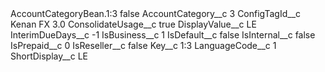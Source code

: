 <?xml version="1.0" encoding="UTF-8"?>
<CustomMetadata xmlns="http://soap.sforce.com/2006/04/metadata" xmlns:xsi="http://www.w3.org/2001/XMLSchema-instance" xmlns:xsd="http://www.w3.org/2001/XMLSchema">
    <label>AccountCategoryBean.1:3</label>
    <protected>false</protected>
    <values>
        <field>AccountCategory__c</field>
        <value xsi:type="xsd:string">3</value>
    </values>
    <values>
        <field>ConfigTagId__c</field>
        <value xsi:type="xsd:string">Kenan FX 3.0</value>
    </values>
    <values>
        <field>ConsolidateUsage__c</field>
        <value xsi:type="xsd:string">true</value>
    </values>
    <values>
        <field>DisplayValue__c</field>
        <value xsi:type="xsd:string">LE</value>
    </values>
    <values>
        <field>InterimDueDays__c</field>
        <value xsi:type="xsd:string">-1</value>
    </values>
    <values>
        <field>IsBusiness__c</field>
        <value xsi:type="xsd:string">1</value>
    </values>
    <values>
        <field>IsDefault__c</field>
        <value xsi:type="xsd:string">false</value>
    </values>
    <values>
        <field>IsInternal__c</field>
        <value xsi:type="xsd:string">false</value>
    </values>
    <values>
        <field>IsPrepaid__c</field>
        <value xsi:type="xsd:string">0</value>
    </values>
    <values>
        <field>IsReseller__c</field>
        <value xsi:type="xsd:string">false</value>
    </values>
    <values>
        <field>Key__c</field>
        <value xsi:type="xsd:string">1:3</value>
    </values>
    <values>
        <field>LanguageCode__c</field>
        <value xsi:type="xsd:string">1</value>
    </values>
    <values>
        <field>ShortDisplay__c</field>
        <value xsi:type="xsd:string">LE</value>
    </values>
</CustomMetadata>

